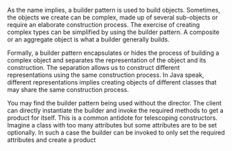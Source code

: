 As the name implies, a builder pattern is used to build objects. Sometimes, the objects we create can be complex, made up of several sub-objects or require an elaborate construction process. The exercise of creating complex types can be simplified by using the builder pattern. A composite or an aggregate object is what a builder generally builds.

Formally, a builder pattern encapsulates or hides the process of building a complex object and separates the representation of the object and its construction. The separation allows us to construct different representations using the same construction process. In Java speak, different representations implies creating objects of different classes that may share the same construction process.

You may find the builder pattern being used without the director. The client can directly instantiate the builder and invoke the required methods to get a product for itself. This is a common antidote for telescoping constructors. Imagine a class with too many attributes but some attributes are to be set optionally. In such a case the builder can be invoked to only set the required attributes and create a product

